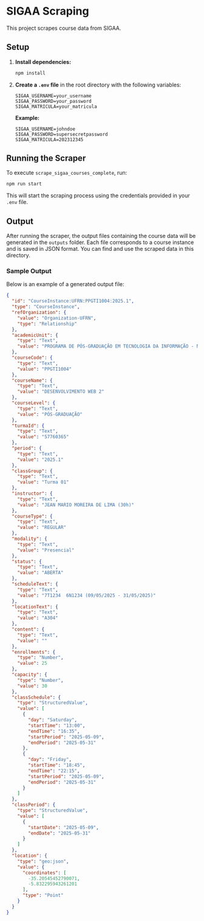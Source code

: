 # SIGAA Scraping

This project scrapes course data from SIGAA.

## Setup

1. **Install dependencies:**
    ```bash
    npm install
    ```

2. **Create a `.env` file** in the root directory with the following variables:
    ```
    SIGAA_USERNAME=your_username
    SIGAA_PASSWORD=your_password
    SIGAA_MATRICULA=your_matricula
    ```

    **Example:**
    ```
    SIGAA_USERNAME=johndoe
    SIGAA_PASSWORD=supersecretpassword
    SIGAA_MATRICULA=202312345
    ```

## Running the Scraper

To execute `scrape_sigaa_courses_complete`, run:
```bash
npm run start
```

This will start the scraping process using the credentials provided in your `.env` file.

## Output

After running the scraper, the output files containing the course data will be generated in the `outputs` folder. Each file corresponds to a course instance and is saved in JSON format. You can find and use the scraped data in this directory.

### Sample Output

Below is an example of a generated output file:

```json
{
  "id": "CourseInstance:UFRN:PPGTI1004:2025.1",
  "type": "CourseInstance",
  "refOrganization": {
    "value": "Organization-UFRN",
    "type": "Relationship"
  },
  "academicUnit": {
    "type": "Text",
    "value": "PROGRAMA DE PÓS-GRADUAÇÃO EM TECNOLOGIA DA INFORMAÇÃO - NATAL - 11.00.05.02.03.06"
  },
  "courseCode": {
    "type": "Text",
    "value": "PPGTI1004"
  },
  "courseName": {
    "type": "Text",
    "value": "DESENVOLVIMENTO WEB 2"
  },
  "courseLevel": {
    "type": "Text",
    "value": "PÓS-GRADUAÇÃO"
  },
  "turmaId": {
    "type": "Text",
    "value": "57760365"
  },
  "period": {
    "type": "Text",
    "value": "2025.1"
  },
  "classGroup": {
    "type": "Text",
    "value": "Turma 01"
  },
  "instructor": {
    "type": "Text",
    "value": "JEAN MARIO MOREIRA DE LIMA (30h)"
  },
  "courseType": {
    "type": "Text",
    "value": "REGULAR"
  },
  "modality": {
    "type": "Text",
    "value": "Presencial"
  },
  "status": {
    "type": "Text",
    "value": "ABERTA"
  },
  "scheduleText": {
    "type": "Text",
    "value": "7T1234  6N1234 (09/05/2025 - 31/05/2025)"
  },
  "locationText": {
    "type": "Text",
    "value": "A304"
  },
  "content": {
    "type": "Text",
    "value": ""
  },
  "enrollments": {
    "type": "Number",
    "value": 25
  },
  "capacity": {
    "type": "Number",
    "value": 30
  },
  "classSchedule": {
    "type": "StructuredValue",
    "value": [
      {
        "day": "Saturday",
        "startTime": "13:00",
        "endTime": "16:35",
        "startPeriod": "2025-05-09",
        "endPeriod": "2025-05-31"
      },
      {
        "day": "Friday",
        "startTime": "18:45",
        "endTime": "22:15",
        "startPeriod": "2025-05-09",
        "endPeriod": "2025-05-31"
      }
    ]
  },
  "classPeriod": {
    "type": "StructuredValue",
    "value": [
      {
        "startDate": "2025-05-09",
        "endDate": "2025-05-31"
      }
    ]
  },
  "location": {
    "type": "geo:json",
    "value": {
      "coordinates": [
        -35.20545452790071,
        -5.832295943261201
      ],
      "type": "Point"
    }
  }
}
```

